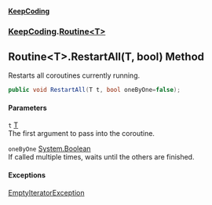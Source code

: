 #### [KeepCoding](index.md 'index')
### [KeepCoding](KeepCoding.md 'KeepCoding').[Routine&lt;T&gt;](KeepCoding_Routine_T_.md 'KeepCoding.Routine&lt;T&gt;')
## Routine&lt;T&gt;.RestartAll(T, bool) Method
Restarts all coroutines currently running.  
```csharp
public void RestartAll(T t, bool oneByOne=false);
```
#### Parameters
<a name='KeepCoding_Routine_T__RestartAll(T_bool)_t'></a>
`t` [T](KeepCoding_Routine_T_.md#KeepCoding_Routine_T__T 'KeepCoding.Routine&lt;T&gt;.T')  
The first argument to pass into the coroutine.
  
<a name='KeepCoding_Routine_T__RestartAll(T_bool)_oneByOne'></a>
`oneByOne` [System.Boolean](https://docs.microsoft.com/en-us/dotnet/api/System.Boolean 'System.Boolean')  
If called multiple times, waits until the others are finished.
  
#### Exceptions
[EmptyIteratorException](KeepCoding_Internal_EmptyIteratorException.md 'KeepCoding.Internal.EmptyIteratorException')  
